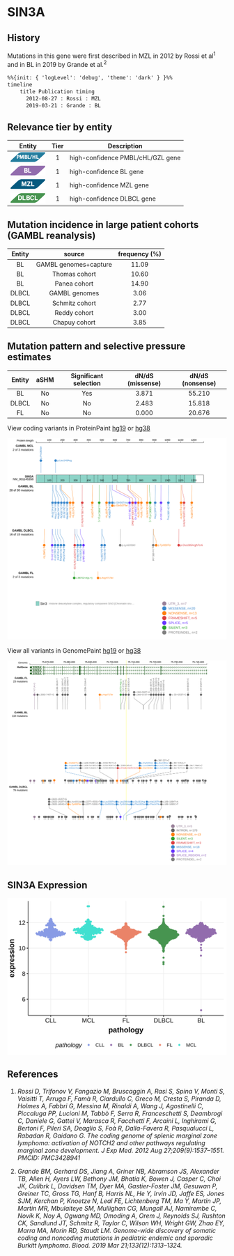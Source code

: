 # SIN3A

## History
Mutations in this gene were first described in MZL in 2012 by Rossi et al<sup>1</sup> and in BL in 2019 by Grande et al.<sup>2</sup>

```mermaid
%%{init: { 'logLevel': 'debug', 'theme': 'dark' } }%%
timeline
    title Publication timing
      2012-08-27 : Rossi : MZL
      2019-03-21 : Grande : BL
```

## Relevance tier by entity

|Entity|Tier|Description               |
|:------:|:----:|--------------------------|
|![PMBL](images/icons/PMBL_tier1.png)|1|high-confidence PMBL/cHL/GZL gene|
|![BL](images/icons/BL_tier1.png)    |1   |high-confidence BL gene   |
|![MZL](images/icons/MZL_tier1.png)    |1   |high-confidence MZL gene   |
|![DLBCL](images/icons/DLBCL_tier1.png) |1   |high-confidence DLBCL gene|

## Mutation incidence in large patient cohorts (GAMBL reanalysis)

|Entity|source               |frequency (%)|
|:------:|:---------------------:|:-------------:|
|BL    |GAMBL genomes+capture|11.09        |
|BL    |Thomas cohort        |10.60        |
|BL    |Panea cohort         |14.90        |
|DLBCL |GAMBL genomes        | 3.06        |
|DLBCL |Schmitz cohort       | 2.77        |
|DLBCL |Reddy cohort         | 3.00        |
|DLBCL |Chapuy cohort        | 3.85        |

## Mutation pattern and selective pressure estimates

|Entity|aSHM|Significant selection|dN/dS (missense)|dN/dS (nonsense)|
|:------:|:----:|:---------------------:|:----------------:|:----------------:|
|BL    |No  |Yes                  |3.871           |55.210          |
|DLBCL |No  |No                   |2.483           |15.818          |
|FL    |No  |No                   |0.000           |20.676          |


View coding variants in ProteinPaint [hg19](https://morinlab.github.io/LLMPP/GAMBL/SIN3A_protein.html)  or [hg38](https://morinlab.github.io/LLMPP/GAMBL/SIN3A_protein_hg38.html)

![](images/proteinpaint/SIN3A_NM_001145358.svg)

View all variants in GenomePaint [hg19](https://morinlab.github.io/LLMPP/GAMBL/SIN3A.html)  or [hg38](https://morinlab.github.io/LLMPP/GAMBL/SIN3A_hg38.html)

![](images/proteinpaint/SIN3A.svg)

## SIN3A Expression
![](images/gene_expression/SIN3A_by_pathology.svg)

## References

1.  *Rossi D, Trifonov V, Fangazio M, Bruscaggin A, Rasi S, Spina V, Monti S, Vaisitti T, Arruga F, Famà R, Ciardullo C, Greco M, Cresta S, Piranda D, Holmes A, Fabbri G, Messina M, Rinaldi A, Wang J, Agostinelli C, Piccaluga PP, Lucioni M, Tabbò F, Serra R, Franceschetti S, Deambrogi C, Daniele G, Gattei V, Marasca R, Facchetti F, Arcaini L, Inghirami G, Bertoni F, Pileri SA, Deaglio S, Foà R, Dalla-Favera R, Pasqualucci L, Rabadan R, Gaidano G. The coding genome of splenic marginal zone lymphoma: activation of NOTCH2 and other pathways regulating marginal zone development. J Exp Med. 2012 Aug 27;209(9):1537–1551. PMCID: PMC3428941*

2.  *Grande BM, Gerhard DS, Jiang A, Griner NB, Abramson JS, Alexander TB, Allen H, Ayers LW, Bethony JM, Bhatia K, Bowen J, Casper C, Choi JK, Culibrk L, Davidsen TM, Dyer MA, Gastier-Foster JM, Gesuwan P, Greiner TC, Gross TG, Hanf B, Harris NL, He Y, Irvin JD, Jaffe ES, Jones SJM, Kerchan P, Knoetze N, Leal FE, Lichtenberg TM, Ma Y, Martin JP, Martin MR, Mbulaiteye SM, Mullighan CG, Mungall AJ, Namirembe C, Novik K, Noy A, Ogwang MD, Omoding A, Orem J, Reynolds SJ, Rushton CK, Sandlund JT, Schmitz R, Taylor C, Wilson WH, Wright GW, Zhao EY, Marra MA, Morin RD, Staudt LM. Genome-wide discovery of somatic coding and noncoding mutations in pediatric endemic and sporadic Burkitt lymphoma. Blood. 2019 Mar 21;133(12):1313–1324.* 

<!-- ORIGIN: rossiCodingGenomeSplenic2012c -->
<!-- BL: grandeGenomewideDiscoverySomatic2019 -->
<!-- MZL: rossiCodingGenomeSplenic2012c -->
